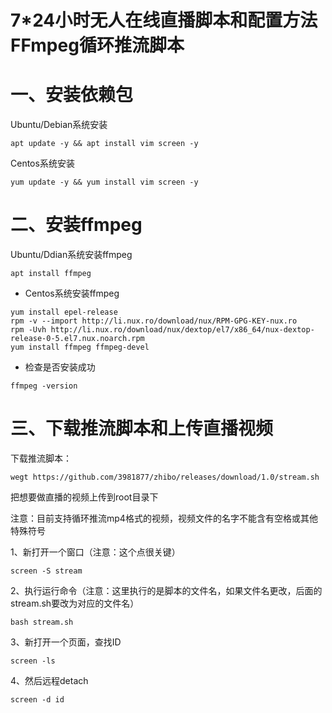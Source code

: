 # 7*24小时无人在线直播脚本和配置方法 FFmpeg循环推流脚本

# 一、安装依赖包

Ubuntu/Debian系统安装
```
apt update -y && apt install vim screen -y
```
Centos系统安装
```
yum update -y && yum install vim screen -y
```
# 二、安装ffmpeg

Ubuntu/Ddian系统安装ffmpeg
```
apt install ffmpeg
```
- Centos系统安装ffmpeg
```
yum install epel-release
rpm -v --import http://li.nux.ro/download/nux/RPM-GPG-KEY-nux.ro
rpm -Uvh http://li.nux.ro/download/nux/dextop/el7/x86_64/nux-dextop-release-0-5.el7.nux.noarch.rpm
yum install ffmpeg ffmpeg-devel
```
- 检查是否安装成功
```
ffmpeg -version
```
# 三、下载推流脚本和上传直播视频

下载推流脚本：
```
wegt https://github.com/3981877/zhibo/releases/download/1.0/stream.sh
```
把想要做直播的视频上传到root目录下

注意：目前支持循环推流mp4格式的视频，视频文件的名字不能含有空格或其他特殊符号

1、新打开一个窗口（注意：这个点很关键）
```
screen -S stream
```
2、执行运行命令（注意：这里执行的是脚本的文件名，如果文件名更改，后面的stream.sh要改为对应的文件名）
```
bash stream.sh
```
3、新打开一个页面，查找ID
```
screen -ls
```
4、然后远程detach
```
screen -d id
```
